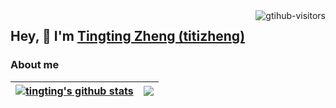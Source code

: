 <!--
**titizheng/titizheng** is a ✨ _special_ ✨ repository because its `README.md` (this file) appears on your GitHub profile.
参考的链接是：https://github.com/anuraghazra/github-readme-stats
Here are some ideas to get you started:

- 🔭 I’m currently working on ...
- 🌱 I’m currently learning ...
- 👯 I’m looking to collaborate on ...
- 🤔 I’m looking for help with ...
- 💬 Ask me about ...
- 📫 How to reach me: ...
- 😄 Pronouns: ...
- ⚡ Fun fact: ...
-->

<!-- [![Anurag's GitHub stats](https://github-readme-stats.vercel.app/api?username=titizheng)](https://github.com/anuraghazra/github-readme-stats) -->
<img align="right" src="https://komarev.com/ghpvc/?username=titizheng&label=Visitors&color=red&style=flat&logo=github" alt="gtihub-visitors" />
  
## Hey, 👋  I'm <a href="https://titizheng.github.io/" target="_blank">Tingting Zheng (titizheng)</a> 



<!-- <p align="center"><a href="https://titizheng.github.io"><img width="80%" alt="Hey!  I'm tingting!" src="./tingtingzheng.PNG" /></a></p> -->

### About me
| <a href="https://github.com/anuraghazra/github-readme-stats"><img align="center" src="https://github-readme-stats.vercel.app/api?username=titizheng&show_icons=true&theme=tokyonight&hide_border=true" alt="tingting's github stats" /></a> | <a href="https://github.com/anuraghazra/github-readme-stats"><img align="center" src="https://github-readme-stats.vercel.app/api/top-langs/?username=titizheng&layout=compact&theme=buefy&hide_border=true" /></a> |
| ------------- | ------------- |

